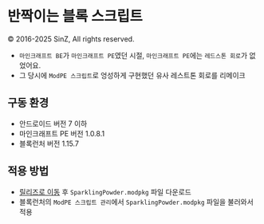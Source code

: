 # 반짝이는 블록 스크립트
© 2016-2025 SinZ, All rights reserved.

- `마인크래프트 BE`가 `마인크래프트 PE`였던 시절, `마인크래프트 PE`에는 `레드스톤 회로`가 없었어요.
- 그 당시에 `ModPE 스크립트`로 엉성하게 구현했던 유사 레스트톤 회로를 리메이크

## 구동 환경
 - 안드로이드 버전 7 이하
 - 마인크래프트 PE 버전 1.0.8.1
 - 블록런처 버전 1.15.7

## 적용 방법
 - [릴리즈로 이동](https://github.com/sinz32/MCPE-SparklingPowder/releases/tag/v_1.0) 후 `SparklingPowder.modpkg` 파일 다운로드
 - 블록런처의 `ModPE 스크립트 관리`에서 `SparklingPowder.modpkg` 파일을 불러와서 적용
